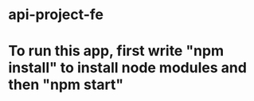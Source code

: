 # api-project-fe
 
# To run this app, first write "npm install" to install node modules and then "npm start"